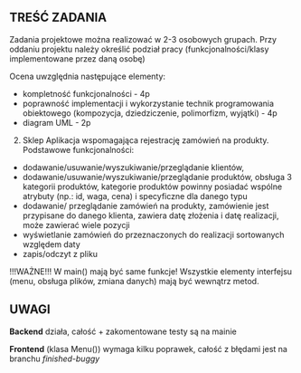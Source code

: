 TREŚĆ ZADANIA
-
Zadania projektowe można realizować w 2-3 osobowych grupach. Przy oddaniu projektu należy określić podział pracy (funkcjonalności/klasy implementowane przez daną osobę)

Ocena uwzględnia następujące elementy:
- kompletność funkcjonalności - 4p
- poprawność implementacji i wykorzystanie technik programowania obiektowego (kompozycja, dziedziczenie, polimorfizm, wyjątki) - 4p
- diagram UML - 2p

2) Sklep
Aplikacja wspomagająca rejestrację zamówień na produkty. Podstawowe funkcjonalności:
- dodawanie/usuwanie/wyszukiwanie/przeglądanie klientów,
- dodawanie/usuwanie/wyszukiwanie/przeglądanie produktów, obsługa 3 kategorii produktów, kategorie produktów powinny posiadać wspólne atrybuty (np.: id, waga, cena) i specyficzne dla danego typu
- dodawanie/ przeglądanie zamówień na produkty, zamówienie jest przypisane do danego klienta, zawiera datę złożenia i datę realizacji, może zawierać wiele pozycji
- wyświetlanie zamówień do przeznaczonych do realizacji sortowanych względem daty
- zapis/odczyt z pliku 

!!!WAŻNE!!!
W main() mają być same funkcje!
Wszystkie elementy interfejsu (menu, obsługa plików, zmiana danych) mają być wewnątrz metod.

UWAGI
-

**Backend** działa, całość + zakomentowane testy są na mainie

**Frontend** (klasa Menu()) wymaga kilku poprawek, całość z błędami jest na branchu *finished-buggy*
